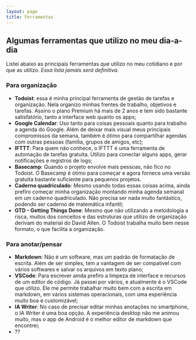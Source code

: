 ```yaml
---
layout: page
title: Ferramentas
---
```


## Algumas ferramentas que utilizo no meu dia-a-dia

Listei abaixo as principais ferramentas que utilizo no meu cotidiano e por que as utilizo. _Essa lista jamais será definitiva_.

### Para organização

- **Todoist**: essa é minha principal ferramenta de gestão de tarefas e organização. Nela organizo minhas frentes de trabalho, objetivos e tarefas. Assino o plano Premium há mais de 2 anos e tem sido bastante satisfatório, tanto a interface web quanto os apps;
- **Google Calendar**: Uso tanto para coisas pessoais quanto para trabalho a agenda do Google. Além de deixar mais visual meus principais compromissos da semana, também é ótimo para compartilhar agendas com outras pessoas (família, grupos de amigos, etc);
- **IFTTT**: Para quem não conhece, o IFTTT é uma ferramenta de automação de tarefas gratuita. Utilizo para conectar alguns apps, gerar notificações e registros de logs;
- **Basecamp**: Quando o projeto envolve mais pessoas, não fico no Todoist. O Basecamp é ótimo para começar e agora fornece uma versão gratuita bastante suficiente para pequenos projetos.
- **Caderno quadriculado**: Mesmo usando todas essas coisas acima, ainda prefiro começar minha organização montando minha agenda semanal em um caderno quadriculado. Não precisa ser nada muito fantástico, podendo ser caderno de matemática infantil;
- **GTD - Getting Things Done**: Mesmo que não utilizando a metodologia a risca, muitos dos conceitos e das estruturas que utilizo de organização derivam do material do David Allen. O Todoist trabalha muito bem nesse formato, o que facilita a organização.

### Para anotar/pensar

- **Markdown**: Não é um software, mas um padrão de formatação de escrita. Além de ser simples, tem a vantagem de ser compatível com vários softwares e salvar os arquivos em texto plano;
- **VSCode**: Para escrever ainda prefiro a limpeza de interface e recursos de um editor de código. Já passei por vários, e atualmente é o VSCode que utilizo. Ele me permite trabalhar muito bem com a escrita em markdown, em vários sistemas operacionais, com uma experiência muito boa e customizável;
- **IA Writer**: No caso de precisar editar minhas anotações no smartphone, o IA Writer é uma boa opção. A experiência desktop não me animou muito, mas o app de Android é o melhor editor de markdown que encontrei;
- ??
